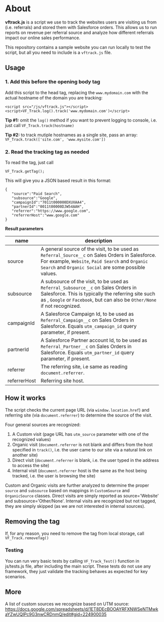 
# About #

**vftrack.js** is a script we use to track the websites users are visiting us from (i.e. referrals) and stored them with Salesforce orders. This allows us to run reports on revenue per referral source and analyze how different referrals impact our online sales performance.

This repository contains a sample website you can run locally to test the script, but all you need to include is a `vftrack.js` file.

## Usage ##


### 1. Add this before the opening body tag

Add this script to the head tag, replacing the `www.mydomain.com` with the actual hostname of the domain you are tracking:

    <script src="/js/vftrack.js"></script>    
    <script>VF_Track.log().track('www.mydomain.com')</script>

**Tip #1:** omit the `log()` method if you want to prevent logging to console, i.e. just call `VF_Track.track(hostname)`

**Tip #2:**  to track mutiple hostnames as a single site, pass an array:  `VF_Track.track(['site.com', 'www.mysite.com'])`

### 2. Read the tracking tag as needed

To read the tag, just call

	VF_Track.getTag(); 

This will give you a JSON based result in this format:

    {
       "source":"Paid Search",
       "subsource":"Google",
       "campaignId":"7011t000000DXUXAA4",
       "partnerId":"0011t00000DJW54AAH",
       "referrer":"https://www.google.com",
       "referrerHost":"www.google.com"
    }

**Result parameters**

| name | description |
|--|--|
| source | A general source of the visit, to be used as `Referral_Source__c` on Sales Orders in Salesforce. For example, `Website`, `Paid Search` and `Organic Search` and `Organic Social` are some possible values.
|subsource| A subsource of the visit, to be used as `Referral_Subsource__c` on Sales Orders in Salesforce. This is typically the referring site such as , `Google` or `Facebook`, but can also be `Other/None` if not recognized.
|campaignId| A Salesforce Campaign Id, to be used as `Referral_Campaign__c` on Sales Orders in Salesforce. Equals `utm_campaign_id` query parameter, if present. 
|partnerId| A Salesforce Partner account Id, to be used as `Referral_Partner__c` on Sales Orders in Salesforce. Equals `utm_partner_id` query parameter, if present.
|referrer| The referring site, i.e same as reading `document.referrer`.
|referrerHost| Referring site host.


## How it works ##

The script checks the current page URL (via `window.location.href`) and referring site (via `document.referrer`) to determine the source of the visit.  

Four general sources are recognized:

1. A Custom visit (page URL has `utm_source` parameter with one of the recognized values)
2. Organic visit (`document.referrer` is not blank and differs from the host specified in `track()`, i.e. the user came to our site via a natural link on another site)
3. Direct visit (`document.referrer` is blank, i.e. the user typed in the address to access the site)
4. Internal visit (`document.referrer` host is the same as the host being tracked, i.e. the user is browsing the site)

Custom and Organic visits are further analyzed to determine the proper `source` and `subsource` based on mappings in `CustomSource` and `OrganicSource` classes.
Direct visits are simply reported as source='Website' and subsource='Other/None'.
Internal visits are recognized but not tagged, they are simply skipped (as we are not interested in internal sources).

## Removing the tag ##

If, for any reason, you need to remove the tag from local storage, call `VF_Track.removeTag()`

### Testing ###

You can run very basic tests by calling `VF_Track_Test()` function in js/tests.js file, after including the main script.
These tests do not use any framework, they just validate the tracking behaves as expected for key scenarios.

## More ##

A list of custom sources we recognize based on UTM source:
https://docs.google.com/spreadsheets/d/1ET8DEcBOOAYRFXNWSeNTMwkaYZwUQIPc9G3nwCRDnmQ/edit#gid=224900035